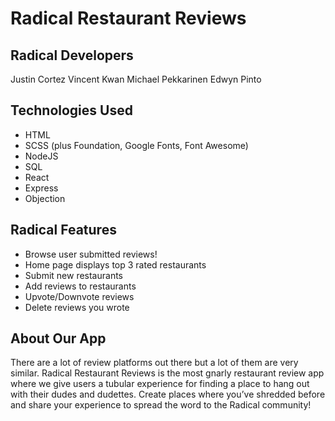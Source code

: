 # Radical Restaurant Reviews

## Radical Developers
Justin Cortez
Vincent Kwan
Michael Pekkarinen
Edwyn Pinto

## Technologies Used
- HTML
- SCSS (plus Foundation, Google Fonts, Font Awesome)
- NodeJS
- SQL
- React
- Express
- Objection

## Radical Features
- Browse user submitted reviews!
- Home page displays top 3 rated restaurants
- Submit new restaurants
- Add reviews to restaurants
- Upvote/Downvote reviews
- Delete reviews you wrote

## About Our App
There are a lot of review platforms out there but a lot of them are very similar. Radical Restaurant Reviews is the most gnarly restaurant review app where we give users a tubular experience for finding a place to hang out with their dudes and dudettes. Create places where you’ve shredded before and share your experience to spread the word to the Radical community!
